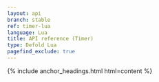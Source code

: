 ```yaml
---
layout: api
branch: stable
ref: timer-lua
language: Lua
title: API reference (Timer)
type: Defold Lua
pagefind_exclude: true
---
```

{% include anchor_headings.html html=content %}